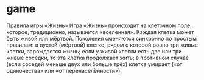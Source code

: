 # game
Правила игры «Жизнь»
Игра «Жизнь» происходит на клеточном поле, которое, традиционно, называется «вселенная».
Каждая клетка может быть живой или мёртвой.
Поколения сменяются синхронно по простым правилам:
в пустой (мёртвой) клетке, рядом с которой ровно три живые клетки, зарождается жизнь;
если у живой клетки есть две или три живые соседки, то эта клетка продолжает жить; в противном случае (если соседей меньше двух или больше трёх) клетка умирает («от одиночества» или «от перенаселённости»).
